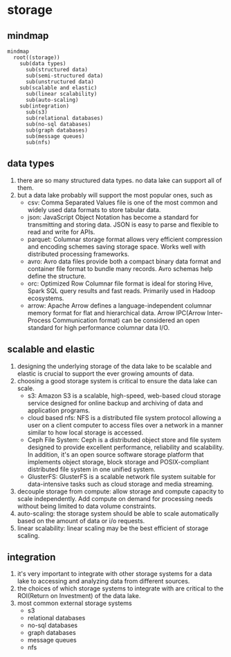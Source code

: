# storage

## mindmap
```mermaid
mindmap
  root((storage))
    sub(data types)
      sub(structured data)
      sub(semi-structured data)
      sub(unstructured data)
    sub(scalable and elastic)
      sub(linear scalability)
      sub(auto-scaling)
    sub(integration)
      sub(s3)
      sub(relational databases)
      sub(no-sql databases)
      sub(graph databases)
      sub(message queues)
      sub(nfs)
```

## data types
1. there are so many structured data types. no data lake can support all of them. 
2. but a data lake probably will support the most popular ones, such as
    * csv: Comma Separated Values file is one of the most common and widely used data formats to store tabular data.
    * json: JavaScript Object Notation has become a standard for transmitting and storing data. JSON is easy to parse and flexible to read and write for APIs.
    * parquet: Columnar storage format allows very efficient compression and encoding schemes saving storage space. Works well with distributed processing frameworks.
    * avro: Avro data files provide both a compact binary data format and container file format to bundle many records. Avro schemas help define the structure.
    * orc: Optimized Row Columnar file format is ideal for storing Hive, Spark SQL query results and fast reads. Primarily used in Hadoop ecosystems.
    * arrow: Apache Arrow defines a language-independent columnar memory format for flat and hierarchical data. Arrow IPC(Arrow Inter-Process Communication format) can be considered an open standard for high performance columnar data I/O.

## scalable and elastic
1. designing the underlying storage of the data lake to be scalable and elastic is crucial to support the ever growing amounts of data.
2. choosing a good storage system is critical to ensure the data lake can scale.
    * s3: Amazon S3 is a scalable, high-speed, web-based cloud storage service designed for online backup and archiving of data and application programs.
    * cloud based nfs: NFS is a distributed file system protocol allowing a user on a client computer to access files over a network in a manner similar to how local storage is accessed.
    * Ceph File System: Ceph is a distributed object store and file system designed to provide excellent performance, reliability and scalability. In addition, it's an open source software storage platform that implements object storage, block storage and POSIX-compliant distributed file system in one unified system. 
    * GlusterFS: GlusterFS is a scalable network file system suitable for data-intensive tasks such as cloud storage and media streaming.
3. decouple storage from compute: allow storage and compute capacity to scale independently. Add compute on demand for processing needs without being limited to data volume constraints.
4. auto-scaling: the storage system should be able to scale automatically based on the amount of data or i/o requests.
5. linear scalability: linear scaling may be the best efficient of storage scaling.

## integration
1. it's very important to integrate with other storage systems for a data lake to accessing and analyzing data from different sources.
2. the choices of which storage systems to integrate with are critical to the ROI(Return on Investment) of the data lake.
3. most common external storage systems
    * s3
    * relational databases
    * no-sql databases
    * graph databases
    * message queues
    * nfs
